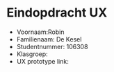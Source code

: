 # Eindopdracht UX

- Voornaam:Robin
- Familienaam: De Kesel
- Studentnummer: 106308
- Klasgroep: 
- UX prototype link: 
